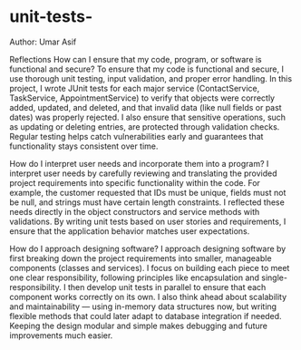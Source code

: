 # unit-tests-
Author: Umar Asif

Reflections
How can I ensure that my code, program, or software is functional and secure?
To ensure that my code is functional and secure, I use thorough unit testing, input validation, and proper error handling. In this project, I wrote JUnit tests for each major service (ContactService, TaskService, AppointmentService) to verify that objects were correctly added, updated, and deleted, and that invalid data (like null fields or past dates) was properly rejected. I also ensure that sensitive operations, such as updating or deleting entries, are protected through validation checks. Regular testing helps catch vulnerabilities early and guarantees that functionality stays consistent over time.

How do I interpret user needs and incorporate them into a program?
I interpret user needs by carefully reviewing and translating the provided project requirements into specific functionality within the code. For example, the customer requested that IDs must be unique, fields must not be null, and strings must have certain length constraints. I reflected these needs directly in the object constructors and service methods with validations. By writing unit tests based on user stories and requirements, I ensure that the application behavior matches user expectations.

How do I approach designing software?
I approach designing software by first breaking down the project requirements into smaller, manageable components (classes and services). I focus on building each piece to meet one clear responsibility, following principles like encapsulation and single-responsibility. I then develop unit tests in parallel to ensure that each component works correctly on its own. I also think ahead about scalability and maintainability — using in-memory data structures now, but writing flexible methods that could later adapt to database integration if needed. Keeping the design modular and simple makes debugging and future improvements much easier.
